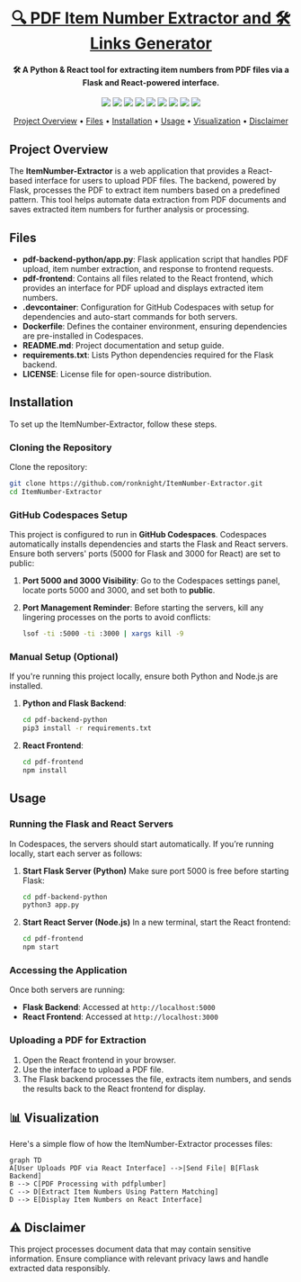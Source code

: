 <h1 align="center"><a href="https://github.com/ronknight/ItemNumber-Extractor">🔍 PDF Item Number Extractor and 🛠️ Links Generator</a></h1>
<h4 align="center">🛠️ A Python & React tool for extracting item numbers from PDF files via a Flask and React-powered interface.</h4>

<p align="center">
  <a href="https://twitter.com/PinoyITSolution"><img src="https://img.shields.io/twitter/follow/PinoyITSolution?style=social"></a>
  <a href="https://github.com/ronknight?tab=followers"><img src="https://img.shields.io/github/followers/ronknight?style=social"></a>
  <a href="https://github.com/ronknight/ronknight/stargazers"><img src="https://img.shields.io/github/stars/BEPb/BEPb.svg?logo=github"></a>
  <a href="https://github.com/ronknight/ronknight/network/members"><img src="https://img.shields.io/github/forks/BEPb/BEPb.svg?color=blue&logo=github"></a>
  <a href="https://youtube.com/@PinoyITSolution"><img src="https://img.shields.io/youtube/channel/subscribers/UCeoETAlg3skyMcQPqr97omg"></a>
  <a href="https://github.com/ronknight/ItemNumber-Extractor/issues"><img src="https://img.shields.io/badge/contributions-welcome-brightgreen.svg?style=flat"></a>
  <a href="https://github.com/ronknight/ItemNumber-Extractor/blob/master/LICENSE"><img src="https://img.shields.io/badge/License-MIT-yellow.svg"></a>
  <a href="#"><img src="https://img.shields.io/badge/Made%20with-Love-1f425f.svg"></a>
  <a href="https://github.com/ronknight"><img src="https://img.shields.io/badge/Made%20with%20%F0%9F%A4%8D%20by%20-Ronknight%20-%20red"></a>
</p>

<p align="center">
  <a href="#project-overview">Project Overview</a> •
  <a href="#files">Files</a> •
  <a href="#installation">Installation</a> •
  <a href="#usage">Usage</a> •
  <a href="#visualization">Visualization</a> •
  <a href="#disclaimer">Disclaimer</a>
</p>

## Project Overview
The **ItemNumber-Extractor** is a web application that provides a React-based interface for users to upload PDF files. The backend, powered by Flask, processes the PDF to extract item numbers based on a predefined pattern. This tool helps automate data extraction from PDF documents and saves extracted item numbers for further analysis or processing.

## Files
- **pdf-backend-python/app.py**: Flask application script that handles PDF upload, item number extraction, and response to frontend requests.
- **pdf-frontend**: Contains all files related to the React frontend, which provides an interface for PDF upload and displays extracted item numbers.
- **.devcontainer**: Configuration for GitHub Codespaces with setup for dependencies and auto-start commands for both servers.
- **Dockerfile**: Defines the container environment, ensuring dependencies are pre-installed in Codespaces.
- **README.md**: Project documentation and setup guide.
- **requirements.txt**: Lists Python dependencies required for the Flask backend.
- **LICENSE**: License file for open-source distribution.

## Installation
To set up the ItemNumber-Extractor, follow these steps.

### Cloning the Repository
Clone the repository:
```bash
git clone https://github.com/ronknight/ItemNumber-Extractor.git
cd ItemNumber-Extractor
```

### GitHub Codespaces Setup
This project is configured to run in **GitHub Codespaces**. Codespaces automatically installs dependencies and starts the Flask and React servers. Ensure both servers' ports (5000 for Flask and 3000 for React) are set to public:

1. **Port 5000 and 3000 Visibility**:
   Go to the Codespaces settings panel, locate ports 5000 and 3000, and set both to **public**.

2. **Port Management Reminder**:
   Before starting the servers, kill any lingering processes on the ports to avoid conflicts:
   ```bash
   lsof -ti :5000 -ti :3000 | xargs kill -9
   ```

### Manual Setup (Optional)
If you're running this project locally, ensure both Python and Node.js are installed.

1. **Python and Flask Backend**:
   ```bash
   cd pdf-backend-python
   pip3 install -r requirements.txt
   ```

2. **React Frontend**:
   ```bash
   cd pdf-frontend
   npm install
   ```

## Usage

### Running the Flask and React Servers

In Codespaces, the servers should start automatically. If you’re running locally, start each server as follows:

1. **Start Flask Server (Python)**
   Make sure port 5000 is free before starting Flask:
   ```bash
   cd pdf-backend-python
   python3 app.py
   ```

2. **Start React Server (Node.js)**
   In a new terminal, start the React frontend:
   ```bash
   cd pdf-frontend
   npm start
   ```

### Accessing the Application

Once both servers are running:

- **Flask Backend**: Accessed at `http://localhost:5000`
- **React Frontend**: Accessed at `http://localhost:3000`

### Uploading a PDF for Extraction

1. Open the React frontend in your browser.
2. Use the interface to upload a PDF file.
3. The Flask backend processes the file, extracts item numbers, and sends the results back to the React frontend for display.

## 📊 Visualization
Here's a simple flow of how the ItemNumber-Extractor processes files:

```mermaid
graph TD
A[User Uploads PDF via React Interface] -->|Send File| B[Flask Backend]
B --> C[PDF Processing with pdfplumber]
C --> D[Extract Item Numbers Using Pattern Matching]
D --> E[Display Item Numbers on React Interface]
```

## ⚠️ Disclaimer
This project processes document data that may contain sensitive information. Ensure compliance with relevant privacy laws and handle extracted data responsibly.